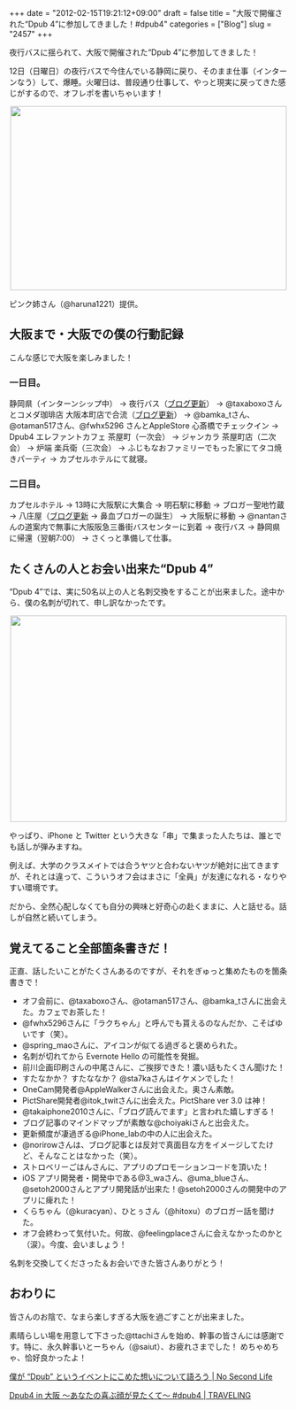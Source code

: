 +++
date = "2012-02-15T19:21:12+09:00"
draft = false
title = "大阪で開催された“Dpub 4”に参加してきました！#dpub4"
categories = ["Blog"]
slug = "2457"
+++

夜行バスに揺られて、大阪で開催された“Dpub 4”に参加してきました！

12日（日曜日）の夜行バスで今住んでいる静岡に戻り、そのまま仕事（インターンなう）して、爆睡。火曜日は、普段通り仕事して、やっと現実に戻ってきた感じがするので、オフレポを書いちゃいます！

<img style="display:block; margin-left:auto; margin-right:auto;" src="/images/2012/02/2457_1.jpeg" border="0" width="500" height="333" />

ピンク姉さん（@haruna1221）提供。

<h2>大阪まで・大阪での僕の行動記録</h2>

こんな感じで大阪を楽しみました！

<h3>一日目。</h3>

静岡県（インターンシップ中） → 夜行バス（<a href="http://rakuishi.com/iphone/2388/" target="_blank">ブログ更新</a>） → @taxaboxoさんとコメダ珈琲店 大阪本町店で合流（<a href="http://rakuishi.com/iphone/2427/" target="_blank">ブログ更新</a>） → @bamka_tさん、@otaman517さん、@fwhx5296 さんとAppleStore 心斎橋でチェックイン → Dpub4 エレファントカフェ 茶屋町（一次会） → ジャンカラ 茶屋町店（二次会） → 炉端 楽兵衛（三次会） → ふじもなおファミリーでもった家にてタコ焼きパーティ → カプセルホテルにて就寝。

<h3>二日目。</h3>

カプセルホテル → 13時に大阪駅に大集合 → 明石駅に移動 → ブロガー聖地竹蔵 → 八庄屋（<a href="http://rakuishi.com/event/2431/" target="_blank">ブログ更新</a> → 鼻血ブロガーの誕生） → 大阪駅に移動 → @nantanさんの道案内で無事に大阪阪急三番街バスセンターに到着 → 夜行バス → 静岡県に帰還（翌朝7:00） → さくっと準備して仕事。

<h2>たくさんの人とお会い出来た“Dpub 4”</h2>

“Dpub 4”では、実に50名以上の人と名刺交換をすることが出来ました。途中から、僕の名刺が切れて、申し訳なかったです。

<img style="display:block; margin-left:auto; margin-right:auto;" src="/images/2012/02/2457_2.jpg" border="0" width="500" height="373" />

やっぱり、iPhone と Twitter という大きな「串」で集まった人たちは、誰とでも話しが弾みますね。

例えば、大学のクラスメイトでは合うヤツと合わないヤツが絶対に出てきますが、それとは違って、こういうオフ会はまさに「全員」が友達になれる・なりやすい環境です。

だから、全然心配しなくても自分の興味と好奇心の赴くままに、人と話せる。話しが自然と続いてしまう。

<h2>覚えてること全部箇条書きだ！</h2>

正直、話したいことがたくさんあるのですが、それをぎゅっと集めたものを箇条書きで！

<ul>
<li>オフ会前に、@taxaboxoさん、@otaman517さん、@bamka_tさんに出会えた。カフェでお茶した！</li>
<li>@fwhx5296さんに「ラクちゃん」と呼んでも貰えるのなんだか、こそばゆいです（笑）。</li>
<li>@spring_maoさんに、アイコンが似てる過ぎると褒められた。</li>
<li>名刺が切れてから Evernote Hello の可能性を発掘。</li>
<li>前川企画印刷さんの中尾さんに、ご挨拶できた！濃い話もたくさん聞けた！</li>
<li>すたなかか？ すたななか？ @sta7kaさんはイケメンでした！</li>
<li>OneCam開発者@AppleWalkerさんに出会えた。奥さん素敵。</li>
<li>PictShare開発者@itok_twitさんに出会えた。PictShare ver 3.0 は神！</li>
<li>@takaiphone2010さんに、「ブログ読んでます」と言われた嬉しすぎる！</li>
<li>ブログ記事のマインドマップが素敵な@choiyakiさんと出会えた。</li>
<li>更新頻度が凄過ぎる@iPhone_labの中の人に出会えた。</li>
<li>@norirowさんは、ブログ記事とは反対で真面目な方をイメージしてたけど、そんなことはなかった（笑）。</li>
<li>ストロベリーごはんさんに、アプリのプロモーションコードを頂いた！</li>
<li>iOS アプリ開発者・開発中である@3_waさん、@uma_blueさん、@setoh2000さんとアプリ開発話が出来た！@setoh2000さんの開発中のアプリに痺れた！</li>
<li>くらちゃん（@kuracyan）、ひとぅさん（@hitoxu）のブロガー話を聞けた。</li>
<li>オフ会終わって気付いた。何故、@feelingplaceさんに会えなかったのかと（涙）。今度、会いましょう！</li>
</ul>

名刺を交換してくださった＆お会いできた皆さんありがとう！

<h2>おわりに</h2>

皆さんのお陰で、なまら楽しすぎる大阪を過ごすことが出来ました。

素晴らしい場を用意して下さった@ttachiさんを始め、幹事の皆さんには感謝です。特に、永久幹事いとーちゃん（@saiut）、お疲れさまでした！ めちゃめちゃ、恰好良かったよ！

<a href="http://www.ttcbn.net/no_second_life/archives/20523" target="_blank">僕が “Dpub” というイベントにこめた想いについて語ろう | No Second Life</a><br />

<a href="http://saiut.com/off/dpub4inosaka-3/" target="_blank">Dpub4 in 大阪 〜あなたの喜ぶ顔が見たくて〜 #dpub4 | TRAVELING</a>
